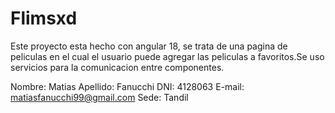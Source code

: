 # Flimsxd


Este proyecto esta hecho con angular 18, se trata de una pagina de peliculas en el cual el usuario puede agregar las peliculas a favoritos.Se uso servicios para la comunicacion entre componentes.

Nombre:   Matias
Apellido: Fanucchi
DNI:      4128063
E-mail:   matiasfanucchi99@gmail.com
Sede:     Tandil
